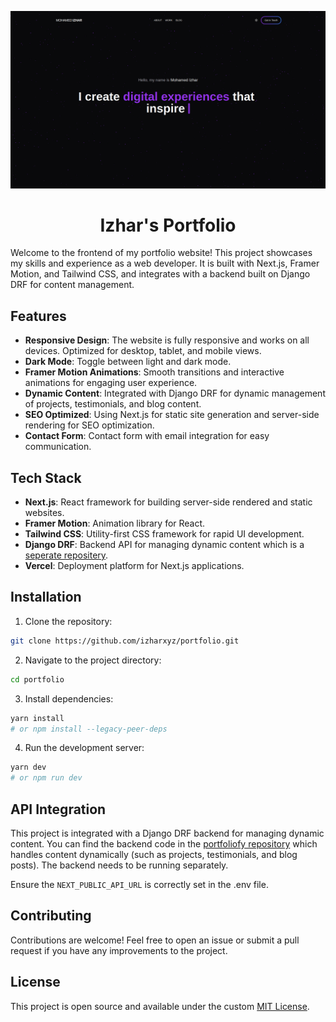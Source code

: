 ![Project Screenshot](public/screenshot.png)

<div align="center">
    <h1>Izhar's Portfolio</h1>
</div>
Welcome to the frontend of my portfolio website! This project showcases my skills and experience as a web developer. It is built with Next.js, Framer Motion, and Tailwind CSS, and integrates with a backend built on Django DRF for content management.

## Features

-   **Responsive Design**: The website is fully responsive and works on all devices. Optimized for desktop, tablet, and mobile views.
-   **Dark Mode**: Toggle between light and dark mode.
-   **Framer Motion Animations**: Smooth transitions and interactive animations for engaging user experience.
-   **Dynamic Content**: Integrated with Django DRF for dynamic management of projects, testimonials, and blog content.
-   **SEO Optimized**: Using Next.js for static site generation and server-side rendering for SEO optimization.
-   **Contact Form**: Contact form with email integration for easy communication.

## Tech Stack

-   **Next.js**: React framework for building server-side rendered and static websites.
-   **Framer Motion**: Animation library for React.
-   **Tailwind CSS**: Utility-first CSS framework for rapid UI development.
-   **Django DRF**: Backend API for managing dynamic content which is a [seperate repositery](https://github.com/izharxyz/portfoliofy).
-   **Vercel**: Deployment platform for Next.js applications.

## Installation

1. Clone the repository:

```bash
git clone https://github.com/izharxyz/portfolio.git
```

2. Navigate to the project directory:

```bash
cd portfolio
```

3. Install dependencies:

```bash
yarn install
# or npm install --legacy-peer-deps
```

4. Run the development server:

```bash
yarn dev
# or npm run dev
```

## API Integration

This project is integrated with a Django DRF backend for managing dynamic content. You can find the backend code in the [portfoliofy repository](https://github.com/izharxyz/portfoliofy) which handles content dynamically (such as projects, testimonials, and blog posts). The backend needs to be running separately.

Ensure the `NEXT_PUBLIC_API_URL` is correctly set in the .env file.

## Contributing

Contributions are welcome! Feel free to open an issue or submit a pull request if you have any improvements to the project.

## License

This project is open source and available under the custom [MIT License](LICENSE).
